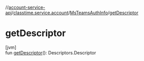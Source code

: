 //[account-service-api](../../../index.md)/[classtime.service.account](../index.md)/[MsTeamsAuthInfo](index.md)/[getDescriptor](get-descriptor.md)

# getDescriptor

[jvm]\
fun [getDescriptor](get-descriptor.md)(): Descriptors.Descriptor
